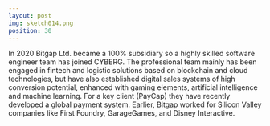 ```yaml
---
layout: post
img: sketch014.png
position: 30
---
```


In 2020 Bitgap Ltd. became a 100% subsidiary so a highly skilled software engineer team has joined CYBERG. The professional team mainly has been engaged in fintech and logistic solutions based on blockchain and cloud technologies, but have also established digital sales systems of high conversion potential, enhanced with gaming elements, artificial intelligence and machine learning. For a key client (PayCap) they have recently developed a global payment system. Earlier, Bitgap worked for Silicon Valley companies like First Foundry, GarageGames, and Disney Interactive.
